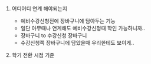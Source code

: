 
1. 어디어디 연계 해야되는지
	- 예비수강신청전에 장바구니에 담아두는 기능
	- 일단 아무때나 연계해도 예비수강신청때 학인 가능하니까..
	- 장바구니 to 수강신청 장바구니
	- 수강신청쪽 장바구니에 담았을때 우리한테도 보이게..


2. 학기 전환 시점 기준